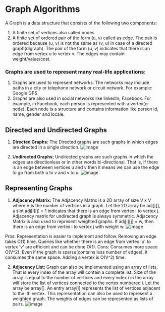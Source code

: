 # Graph Algorithms

A Graph is a data structure that consists of the following two components:
1. A finite set of vertices also called nodes.
2. A finite set of ordered pair of the form (u, v) called as edge. The pair is ordered because (u, v) is not the same as (v, u) in case of a directed graph(digraph). The pair of the form (u, v) indicates that there is an edge from vertex u to vertex v. The edges may contain weight/value/cost.

### Graphs are used to represent many real-life applications:
1. Graphs are used to represent networks. The networks may include paths in a city or telephone network or circuit network. For example: Google GPS.
2. Graphs are also used in social networks like linkedIn, Facebook. For example, in Facebook, each person is represented with a vertex(or node). Each node is a structure and contains information like person id, name, gender and locale.

## Directed and Undirected Graphs
1. **Directed Graphs:** The Directed graphs are such graphs in which edges are directed in a single direction.
![image](https://user-images.githubusercontent.com/81489001/126601670-313b87b7-3a96-456b-a399-b41037714524.png)

2. **Undirected Graphs:** Undirected graphs are such graphs in which the edges are directionless or in other words bi-directional. That is, if there is an edge between vertices u and v then it means we can use the edge to go from both u to v and v to u.
![image](https://user-images.githubusercontent.com/81489001/126601735-102bc5a4-39f7-4b76-b11b-5d31b1a1d4fe.png)

## Representing Graphs
1. **Adjacency Matrix:** The Adjacency Matrix is a 2D array of size V x V where V is the number of vertices in a graph. Let the 2D array be adj[][], a slot adj[i][j] = 1 indicates that there is an edge from vertex i to vertex j. Adjacency matrix for undirected graph is always symmetric. Adjacency Matrix is also used to represent weighted graphs. If adj[i][j] = w, then there is an edge from vertex i to vertex j with weight w.
![image](https://user-images.githubusercontent.com/81489001/126602077-807b446e-ad4c-40c7-a299-6fc41965bbb6.png)

Pros: Representation is easier to implement and follow. Removing an edge takes O(1) time. Queries like whether there is an edge from vertex 'u' to vertex 'v' are efficient and can be done O(1).
Cons: Consumes more space O(V^2). Even if the graph is sparse(contains less number of edges), it consumes the same space. Adding a vertex is O(V^2) time.

2. **Adjacency List:** Graph can also be implemented using an array of lists. That is every index of the array will contain a complete list. Size of the array is equal to the number of vertices and every index i in the array will store the list of vertices connected to the vertex numbered i. Let the array be array[]. An entry array[i] represents the list of vertices adjacent to the ith vertex. This representation can also be used to represent a weighted graph. The weights of edges can be represented as lists of pairs.
![image](https://user-images.githubusercontent.com/81489001/126602327-ed7a6cd2-0176-4fdc-86de-d675bc2448a9.png)
